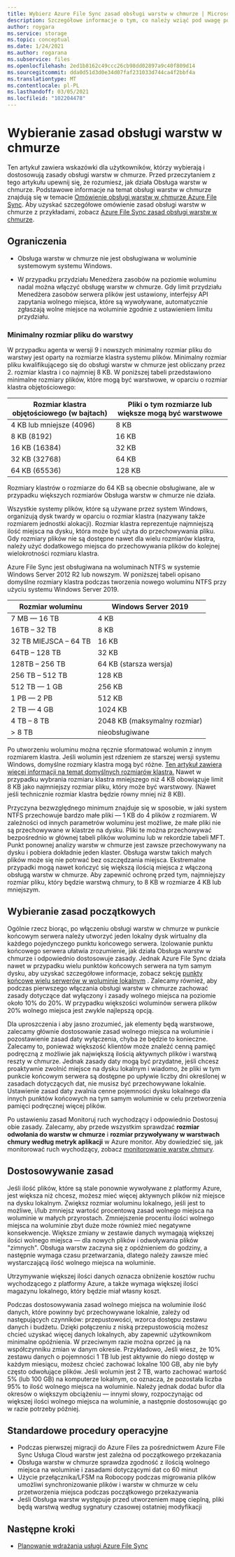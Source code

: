 ```yaml
---
title: Wybierz Azure File Sync zasad obsługi warstw w chmurze | Microsoft Docs
description: Szczegółowe informacje o tym, co należy wziąć pod uwagę podczas wybierania Azure File Sync zasad obsługi warstw w chmurze.
author: roygara
ms.service: storage
ms.topic: conceptual
ms.date: 1/24/2021
ms.author: rogarana
ms.subservice: files
ms.openlocfilehash: 2ed1b8162c49ccc26cb98dd02897a9c40f809d14
ms.sourcegitcommit: dda0d51d3d0e34d07faf231033d744ca4f2bbf4a
ms.translationtype: MT
ms.contentlocale: pl-PL
ms.lasthandoff: 03/05/2021
ms.locfileid: "102204478"
---
```

# <a name="choose-cloud-tiering-policies"></a>Wybieranie zasad obsługi warstw w chmurze

Ten artykuł zawiera wskazówki dla użytkowników, którzy wybierają i dostosowują zasady obsługi warstw w chmurze. Przed przeczytaniem z tego artykułu upewnij się, że rozumiesz, jak działa Obsługa warstw w chmurze. Podstawowe informacje na temat obsługi warstw w chmurze znajdują się w temacie [Omówienie obsługi warstw w chmurze Azure File Sync](storage-sync-cloud-tiering-overview.md). Aby uzyskać szczegółowe omówienie zasad obsługi warstw w chmurze z przykładami, zobacz [Azure File Sync zasad obsługi warstw w chmurze](storage-sync-cloud-tiering-policy.md).

## <a name="limitations"></a>Ograniczenia
- Obsługa warstw w chmurze nie jest obsługiwana w woluminie systemowym systemu Windows.

- W przypadku przydziału Menedżera zasobów na poziomie woluminu nadal można włączyć obsługę warstw w chmurze. Gdy limit przydziału Menedżera zasobów serwera plików jest ustawiony, interfejsy API zapytania wolnego miejsca, które są wywoływane, automatycznie zgłaszają wolne miejsce na woluminie zgodnie z ustawieniem limitu przydziału. 

### <a name="minimum-file-size-for-a-file-to-tier"></a>Minimalny rozmiar pliku do warstwy

W przypadku agenta w wersji 9 i nowszych minimalny rozmiar pliku do warstwy jest oparty na rozmiarze klastra systemu plików. Minimalny rozmiar pliku kwalifikującego się do obsługi warstw w chmurze jest obliczany przez 2. rozmiar klastra i co najmniej 8 KB. W poniższej tabeli przedstawiono minimalne rozmiary plików, które mogą być warstwowe, w oparciu o rozmiar klastra objętościowego:

|Rozmiar klastra objętościowego (w bajtach) |Pliki o tym rozmiarze lub większe mogą być warstwowe  |
|----------------------------|---------|
|4 KB lub mniejsze (4096)      | 8 KB    |
|8 KB (8192)                 | 16 KB   |
|16 KB (16384)               | 32 KB   |
|32 KB (32768)               | 64 KB   |
|64 KB (65536)    | 128 KB  |

Rozmiary klastrów o rozmiarze do 64 KB są obecnie obsługiwane, ale w przypadku większych rozmiarów Obsługa warstw w chmurze nie działa.

Wszystkie systemy plików, które są używane przez system Windows, organizują dysk twardy w oparciu o rozmiar klastra (nazywany także rozmiarem jednostki alokacji). Rozmiar klastra reprezentuje najmniejszą ilość miejsca na dysku, która może być użyta do przechowywania pliku. Gdy rozmiary plików nie są dostępne nawet dla wielu rozmiarów klastra, należy użyć dodatkowego miejsca do przechowywania plików do kolejnej wielokrotności rozmiaru klastra.

Azure File Sync jest obsługiwana na woluminach NTFS w systemie Windows Server 2012 R2 lub nowszym. W poniższej tabeli opisano domyślne rozmiary klastra podczas tworzenia nowego woluminu NTFS przy użyciu systemu Windows Server 2019.

|Rozmiar woluminu    |Windows Server 2019             |
|---------------|--------------------------------|
|7 MB — 16 TB   | 4 KB                |
|16TB – 32 TB   | 8 KB                |
|32 TB MIEJSCA – 64 TB   | 16 KB               |
|64TB – 128 TB  | 32 KB               |
|128TB – 256 TB | 64 KB (starsza wersja) |
|256 TB – 512 TB| 128 KB              |
|512 TB — 1 GB  | 256 KB              |
|1 PB — 2 PB    | 512 KB              |
|2 TB — 4 GB    | 1024 KB             |
|4 TB – 8 TB    | 2048 KB (maksymalny rozmiar)  |
|> 8 TB         | nieobsługiwane       |

Po utworzeniu woluminu można ręcznie sformatować wolumin z innym rozmiarem klastra. Jeśli wolumin jest rdzeniem ze starszej wersji systemu Windows, domyślne rozmiary klastra mogą być różne. [Ten artykuł zawiera więcej informacji na temat domyślnych rozmiarów klastra.](https://support.microsoft.com/help/140365/default-cluster-size-for-ntfs-fat-and-exfat) Nawet w przypadku wybrania rozmiaru klastra mniejszego niż 4 KB obowiązuje limit 8 KB jako najmniejszy rozmiar pliku, który może być warstwowy. (Nawet jeśli technicznie rozmiar klastra będzie równy mniej niż 8 KB).

Przyczyna bezwzględnego minimum znajduje się w sposobie, w jaki system NTFS przechowuje bardzo małe pliki — 1 KB do 4 plików z rozmiarem. W zależności od innych parametrów woluminu jest możliwe, że małe pliki nie są przechowywane w klastrze na dysku. Pliki te można przechowywać bezpośrednio w głównej tabeli plików woluminu lub w rekordzie tabeli MFT. Punkt ponownej analizy warstw w chmurze jest zawsze przechowywany na dysku i pobiera dokładnie jeden klaster. Obsługa warstw takich małych plików może się nie potrwać bez oszczędzania miejsca. Ekstremalne przypadki mogą nawet kończyć się większą ilością miejsca z włączoną obsługą warstw w chmurze. Aby zapewnić ochronę przed tym, najmniejszy rozmiar pliku, który będzie warstwą chmury, to 8 KB w rozmiarze 4 KB lub mniejszym. 

## <a name="selecting-your-initial-policies"></a>Wybieranie zasad początkowych

Ogólnie rzecz biorąc, po włączeniu obsługi warstw w chmurze w punkcie końcowym serwera należy utworzyć jeden lokalny dysk wirtualny dla każdego pojedynczego punktu końcowego serwera. Izolowanie punktu końcowego serwera ułatwia zrozumienie, jak działa Obsługa warstw w chmurze i odpowiednio dostosowuje zasady. Jednak Azure File Sync działa nawet w przypadku wielu punktów końcowych serwera na tym samym dysku, aby uzyskać szczegółowe informacje, zobacz sekcję [punkty końcowe wielu serwerów w woluminie lokalnym](storage-sync-cloud-tiering-policy.md#multiple-server-endpoints-on-a-local-volume) . Zalecamy również, aby podczas pierwszego włączania obsługi warstw w chmurze zachować zasady dotyczące dat wyłączony i zasady wolnego miejsca na poziomie około 10% do 20%. W przypadku większości woluminów serwera plików 20% wolnego miejsca jest zwykle najlepszą opcją.

Dla uproszczenia i aby jasno zrozumieć, jak elementy będą warstwowe, zalecamy głównie dostosowanie zasad wolnego miejsca na woluminie i pozostawienie zasad daty wyłączenia, chyba że będzie to konieczne. Zalecamy to, ponieważ większość klientów może znaleźć cenną pamięć podręczną z możliwie jak największą ilością aktywnych plików i warstwą reszty w chmurze. Jednak zasady daty mogą być przydatne, jeśli chcesz proaktywnie zwolnić miejsce na dysku lokalnym i wiadomo, że pliki w tym punkcie końcowym serwera są dostępne po upływie liczby dni określonej w zasadach dotyczących dat, nie musisz być przechowywane lokalnie. Ustawienie zasad daty zwalnia cenne pojemności dysku lokalnego dla innych punktów końcowych na tym samym woluminie w celu przetworzenia pamięci podręcznej więcej plików.

Po ustawieniu zasad Monitoruj ruch wychodzący i odpowiednio Dostosuj obie zasady. Zalecamy, aby przede wszystkim sprawdzać **rozmiar odwołania do warstw w chmurze** i **rozmiar przywoływany w warstwach chmury według metryk aplikacji** w Azure monitor. Aby dowiedzieć się, jak monitorować ruch wychodzący, zobacz [monitorowanie warstw chmury](storage-sync-monitor-cloud-tiering.md).

## <a name="adjusting-your-policies"></a>Dostosowywanie zasad

Jeśli ilość plików, które są stale ponownie wywoływane z platformy Azure, jest większa niż chcesz, możesz mieć więcej aktywnych plików niż miejsce na dysku lokalnym. Zwiększ rozmiar woluminu lokalnego, jeśli jest to możliwe, i/lub zmniejsz wartość procentową zasad wolnego miejsca na woluminie w małych przyrostach. Zmniejszenie procentu ilości wolnego miejsca na woluminie zbyt duże może również mieć negatywne konsekwencje. Większe zmiany w zestawie danych wymagają większej ilości wolnego miejsca — dla nowych plików i odwoływania plików "zimnych". Obsługa warstw zaczyna się z opóźnieniem do godziny, a następnie wymaga czasu przetwarzania, dlatego należy zawsze mieć wystarczającą ilość wolnego miejsca na woluminie.

Utrzymywanie większej ilości danych oznacza obniżenie kosztów ruchu wychodzącego z platformy Azure, a także wymaga większej ilości magazynu lokalnego, który będzie miał własny koszt. 

Podczas dostosowywania zasad wolnego miejsca na woluminie ilość danych, które powinny być przechowywane lokalnie, zależy od następujących czynników: przepustowości, wzorca dostępu zestawu danych i budżetu. Dzięki połączeniu z niską przepustowością możesz chcieć uzyskać więcej danych lokalnych, aby zapewnić użytkownikom minimalne opóźnienia. W przeciwnym razie można oprzeć ją na współczynniku zmian w danym okresie. Przykładowo, Jeśli wiesz, że 10% zestawu danych o pojemności 1 TB lub jest aktywnie do niego dostęp w każdym miesiącu, możesz chcieć zachować lokalne 100 GB, aby nie były często odwołujące plików. Jeśli wolumin jest 2 TB, warto zachować wartość 5% (lub 100 GB) na komputerze lokalnym, co oznacza, że pozostała liczba 95% to ilość wolnego miejsca na woluminie. Należy jednak dodać bufor dla okresów o większym obciążeniu — innymi słowy, rozpoczynając od większej ilości wolnego miejsca na woluminie, a następnie dostosowując go w razie potrzeby później.

## <a name="standard-operating-procedures"></a>Standardowe procedury operacyjne

- Podczas pierwszej migracji do Azure Files za pośrednictwem Azure File Sync Usługa Cloud warstw jest zależna od początkowego przekazania
- Obsługa warstw w chmurze sprawdza zgodność z ilością wolnego miejsca na woluminie i zasadami dotyczącymi dat co 60 minut
- Użycie przełącznika/LFSM na Robocopy podczas migrowania plików umożliwi synchronizowanie plików i warstw w chmurze w celu przetworzenia miejsca podczas początkowego przekazywania 
- Jeśli Obsługa warstw występuje przed utworzeniem mapę cieplną, pliki będą warstwą według sygnatury czasowej ostatniej modyfikacji

## <a name="next-steps"></a>Następne kroki
* [Planowanie wdrażania usługi Azure File Sync](storage-sync-files-planning.md)
